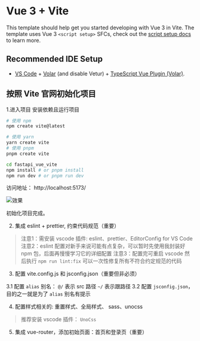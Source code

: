 # Vue 3 + Vite

This template should help get you started developing with Vue 3 in Vite. The template uses Vue 3 `<script setup>` SFCs, check out the [script setup docs](https://v3.vuejs.org/api/sfc-script-setup.html#sfc-script-setup) to learn more.

## Recommended IDE Setup

- [VS Code](https://code.visualstudio.com/) + [Volar](https://marketplace.visualstudio.com/items?itemName=Vue.volar) (and disable Vetur) + [TypeScript Vue Plugin (Volar)](https://marketplace.visualstudio.com/items?itemName=Vue.vscode-typescript-vue-plugin).


## 按照 Vite 官网初始化项目



1.进入项目 安装依赖且运行项目
```bash
# 使用 npm
npm create vite@latest

# 使用 yarn
yarn create vite
# 使用 pnpm
pnpm create vite

cd fastapi_vue_vite
npm install # or pnpm install
npm run dev # or pnpm run dev
```

访问地址：
http://localhost:5173/



![效果](https://cdn.jsdelivr.net/gh/itdocs-icu/img/img/20230918150553.png)


初始化项目完成。



2. 集成 eslint + prettier, 约束代码规范（重要）

> 注意1：需安装 vscode 插件: eslint、prettier、EditorConfig for VS Code
> 注意2：eslint 配置对新手来说可能有点复杂，可以暂时先使用我封装好 npm 包，后面再慢慢学习它的详细配置
> 注意3：配置完可重启 vscode 然后执行 `npm run lint:fix` 可以一次性修复所有不符合约定规范的代码


3. 配置 vite.config.js 和 jsconfig.json（重要但非必须）

  3.1 配置 `alias` 别名： `@/` 表示 src 路径  `~/` 表示跟路径
  3.2 配置 `jsconfig.json`，目的之一就是为了 `alias` 别名有提示


4. 配置样式相关的: 重置样式、全局样式、 sass、unocss

> 推荐安装 vscode 插件： `UnoCss`


5. 集成 vue-router，添加初始页面：首页和登录页（重要）
